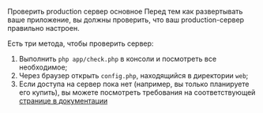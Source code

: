 Проверить production сервер
основное
Перед тем как развертывать ваше приложение, вы должны проверить, что ваш production-сервер правильно настроен.

Есть три метода, чтобы проверить сервер:

1. Выполнить `php app/check.php` в консоли и посмотреть все необходимое;
2. Через браузер открыть `config.php`, находящийся в директории `web`;
3. Если доступа на сервер пока нет (например, вы только планируете его купить), вы можете посмотреть требования на соответствующей [странице в документации](http://symfony.com/doc/current/reference/requirements.html)
